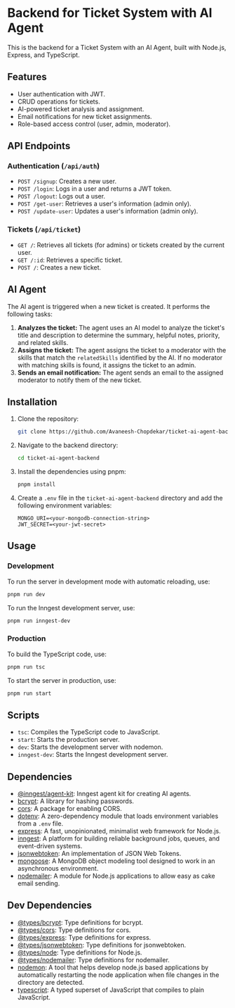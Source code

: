 # Backend for Ticket System with AI Agent

This is the backend for a Ticket System with an AI Agent, built with Node.js, Express, and TypeScript.

## Features

- User authentication with JWT.
- CRUD operations for tickets.
- AI-powered ticket analysis and assignment.
- Email notifications for new ticket assignments.
- Role-based access control (user, admin, moderator).

## API Endpoints

### Authentication (`/api/auth`)

- `POST /signup`: Creates a new user.
- `POST /login`: Logs in a user and returns a JWT token.
- `POST /logout`: Logs out a user.
- `POST /get-user`: Retrieves a user's information (admin only).
- `POST /update-user`: Updates a user's information (admin only).

### Tickets (`/api/ticket`)

- `GET /`: Retrieves all tickets (for admins) or tickets created by the current user.
- `GET /:id`: Retrieves a specific ticket.
- `POST /`: Creates a new ticket.

## AI Agent

The AI agent is triggered when a new ticket is created. It performs the following tasks:

1.  **Analyzes the ticket:** The agent uses an AI model to analyze the ticket's title and description to determine the summary, helpful notes, priority, and related skills.
2.  **Assigns the ticket:** The agent assigns the ticket to a moderator with the skills that match the `relatedSkills` identified by the AI. If no moderator with matching skills is found, it assigns the ticket to an admin.
3.  **Sends an email notification:** The agent sends an email to the assigned moderator to notify them of the new ticket.

## Installation

1.  Clone the repository:
    ```bash
    git clone https://github.com/Avaneesh-Chopdekar/ticket-ai-agent-backend
    ```
2.  Navigate to the backend directory:
    ```bash
    cd ticket-ai-agent-backend
    ```
3.  Install the dependencies using pnpm:
    ```bash
    pnpm install
    ```
4.  Create a `.env` file in the `ticket-ai-agent-backend` directory and add the following environment variables:
    ```
    MONGO_URI=<your-mongodb-connection-string>
    JWT_SECRET=<your-jwt-secret>
    ```

## Usage

### Development

To run the server in development mode with automatic reloading, use:

```bash
pnpm run dev
```

To run the Inngest development server, use:

```bash
pnpm run inngest-dev
```

### Production

To build the TypeScript code, use:

```bash
pnpm run tsc
```

To start the server in production, use:

```bash
pnpm run start
```

## Scripts

- `tsc`: Compiles the TypeScript code to JavaScript.
- `start`: Starts the production server.
- `dev`: Starts the development server with nodemon.
- `inngest-dev`: Starts the Inngest development server.

## Dependencies

- [@inngest/agent-kit](https://www.inngest.com/): Inngest agent kit for creating AI agents.
- [bcrypt](https://www.npmjs.com/package/bcrypt): A library for hashing passwords.
- [cors](https://www.npmjs.com/package/cors): A package for enabling CORS.
- [dotenv](https://www.npmjs.com/package/dotenv): A zero-dependency module that loads environment variables from a `.env` file.
- [express](https://expressjs.com/): A fast, unopinionated, minimalist web framework for Node.js.
- [inngest](https://www.inngest.com/): A platform for building reliable background jobs, queues, and event-driven systems.
- [jsonwebtoken](https://www.npmjs.com/package/jsonwebtoken): An implementation of JSON Web Tokens.
- [mongoose](https://mongoosejs.com/): A MongoDB object modeling tool designed to work in an asynchronous environment.
- [nodemailer](https://nodemailer.com/): A module for Node.js applications to allow easy as cake email sending.

## Dev Dependencies

- [@types/bcrypt](https://www.npmjs.com/package/@types/bcrypt): Type definitions for bcrypt.
- [@types/cors](https://www.npmjs.com/package/@types/cors): Type definitions for cors.
- [@types/express](https://www.npmjs.com/package/@types/express): Type definitions for express.
- [@types/jsonwebtoken](https://www.npmjs.com/package/@types/jsonwebtoken): Type definitions for jsonwebtoken.
- [@types/node](https://www.npmjs.com/package/@types/node): Type definitions for Node.js.
- [@types/nodemailer](https://www.npmjs.com/package/@types/nodemailer): Type definitions for nodemailer.
- [nodemon](https://www.npmjs.com/package/nodemon): A tool that helps develop node.js based applications by automatically restarting the node application when file changes in the directory are detected.
- [typescript](https://www.typescriptlang.org/): A typed superset of JavaScript that compiles to plain JavaScript.
